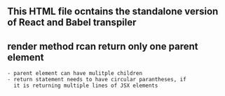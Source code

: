 ## This HTML file ocntains the standalone version of React and Babel transpiler

## render method rcan return only one parent element

    - parent element can have mulitple children
    - return statement needs to have circular parantheses, if
      it is returning multiple lines of JSX elements
